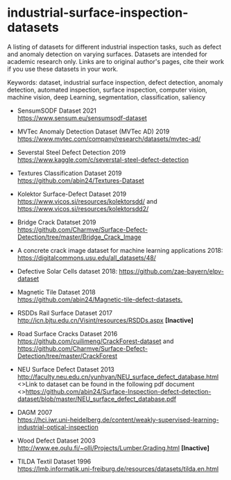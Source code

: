# industrial-surface-inspection-datasets
A listing of datasets for different industrial inspection tasks, such as defect and anomaly detection on varying surfaces.
Datasets are intended for academic research only. Links are to original author's pages, cite their work if you use these datasets in your work.

Keywords: dataset, industrial surface inspection, defect detection, anomaly detection,
automated inspection, surface inspection, computer vision, machine vision, deep Learning, 
segmentation, classification, saliency


* SensumSODF Dataset 2021<br />
https://www.sensum.eu/sensumsodf-dataset

* MVTec Anomaly Detection Dataset (MVTec AD) 2019<br />
https://www.mvtec.com/company/research/datasets/mvtec-ad/

* Severstal Steel Defect Detection 2019<br />
https://www.kaggle.com/c/severstal-steel-defect-detection

* Textures Classification Dataset 2019<br />
https://github.com/abin24/Textures-Dataset

* Kolektor Surface-Defect Dataset 2019<br />
https://www.vicos.si/resources/kolektorsdd/
and
https://www.vicos.si/resources/kolektorsdd2/

* Bridge Crack Datatset 2019<br />
https://github.com/Charmve/Surface-Defect-Detection/tree/master/Bridge_Crack_Image

* A concrete crack image dataset for machine learning applications 2018:<br />
https://digitalcommons.usu.edu/all_datasets/48/

* Defective Solar Cells dataset 2018:
https://github.com/zae-bayern/elpv-dataset

* Magnetic Tile Dataset 2018<br />
<https://github.com/abin24/Magnetic-tile-defect-datasets.>

* RSDDs Rail Surface Dataset 2017<br />
http://icn.bjtu.edu.cn/Visint/resources/RSDDs.aspx **[Inactive]** 

* Road Surface Cracks Dataset 2016<br />
https://github.com/cuilimeng/CrackForest-dataset and
https://github.com/Charmve/Surface-Defect-Detection/tree/master/CrackForest

* NEU Surface Defect Dataset 2013<br />
http://faculty.neu.edu.cn/yunhyan/NEU_surface_defect_database.html<br />
<>Link to dataset can be found in the following pdf document<br />
<>https://github.com/abin24/Surface-Inspection-defect-detection-dataset/blob/master/NEU_surface_defect_database.pdf

* DAGM 2007<br />
https://hci.iwr.uni-heidelberg.de/content/weakly-supervised-learning-industrial-optical-inspection

* Wood Defect Dataset 2003<br />
http://www.ee.oulu.fi/~olli/Projects/Lumber.Grading.html **[Inactive]** 

* TILDA Textil Dataset 1996<br />
https://lmb.informatik.uni-freiburg.de/resources/datasets/tilda.en.html



